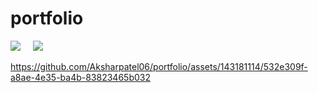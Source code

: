 # portfolio

<img src='https://github.com/Aksharpatel06/portfolio/assets/143181114/e447361a-5cdb-4bd5-a10c-064f3d6195dc'>&nbsp;&nbsp;&nbsp;&nbsp;
<img src='https://github.com/Aksharpatel06/portfolio/assets/143181114/49b146f1-0aec-4282-9d4d-130f0ef41a86'>


https://github.com/Aksharpatel06/portfolio/assets/143181114/532e309f-a8ae-4e35-ba4b-83823465b032


